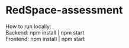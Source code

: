 # RedSpace-assessment 

How to run locally: <br/>
Backend: npm install | npm start <br/>
Frontend: npm install | npm start <br/>
